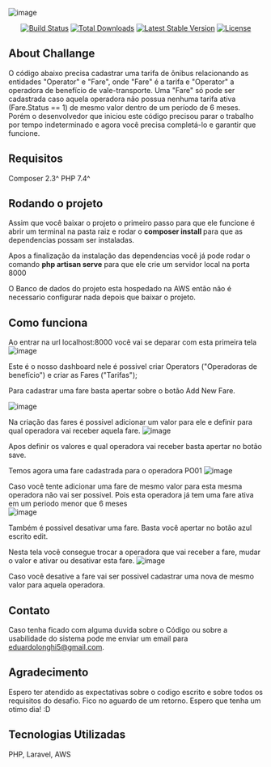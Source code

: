 ![image](https://user-images.githubusercontent.com/47927459/184676185-2e72989f-98a8-48ba-8f80-24bab2553bab.png)

<p align="center">
<a href="https://travis-ci.org/laravel/framework"><img src="https://travis-ci.org/laravel/framework.svg" alt="Build Status"></a>
<a href="https://packagist.org/packages/laravel/framework"><img src="https://img.shields.io/packagist/dt/laravel/framework" alt="Total Downloads"></a>
<a href="https://packagist.org/packages/laravel/framework"><img src="https://img.shields.io/packagist/v/laravel/framework" alt="Latest Stable Version"></a>
<a href="https://packagist.org/packages/laravel/framework"><img src="https://img.shields.io/packagist/l/laravel/framework" alt="License"></a>
</p>

## About Challange

O código abaixo precisa cadastrar uma tarifa de ônibus relacionando as entidades "Operator" e "Fare", onde "Fare" é a tarifa e "Operator" a operadora de benefício de vale-transporte. Uma "Fare" só pode ser cadastrada caso aquela operadora não possua nenhuma tarifa ativa (Fare.Status == 1) de mesmo valor dentro de um período de 6 meses. Porém o desenvolvedor que iniciou este código precisou parar o trabalho por tempo indeterminado e agora você precisa completá-lo e garantir que funcione.

## Requisitos

Composer 2.3^
PHP 7.4^

## Rodando o projeto

Assim que você baixar o projeto o primeiro passo para que ele funcione é abrir um terminal na pasta raiz e rodar o <b> composer install </b> para que as dependencias possam ser instaladas.

Apos a finalização da instalação das dependencias você já pode rodar o comando <b>php artisan serve</b> para que ele crie um servidor local na porta 8000

O Banco de dados do projeto esta hospedado na AWS então não é necessario configurar nada depois que baixar o projeto.

## Como funciona

Ao entrar na url localhost:8000 você vai se deparar com esta primeira tela
![image](https://user-images.githubusercontent.com/47927459/184673939-1e365c36-9c0d-4ff4-aea2-349aeded68b3.png)

Este é o nosso dashboard nele é possivel criar Operators ("Operadoras de benefício") e criar as Fares ("Tarifas");

Para cadastrar uma fare basta apertar sobre o botão Add New Fare.

![image](https://user-images.githubusercontent.com/47927459/184674320-ed6baf6a-af7c-4554-ac9b-78b6727cf297.png)

Na criação das fares é possivel adicionar um valor para ele e definir para qual operadora vai receber aquela fare.
![image](https://user-images.githubusercontent.com/47927459/184674440-00f32e7d-b41a-4278-9900-a097ac37c4a3.png)

Apos definir os valores e qual operadora vai receber basta apertar no botão save.

Temos agora uma fare cadastrada para o operadora PO01
![image](https://user-images.githubusercontent.com/47927459/184674623-4f5d5ee4-fc35-49b0-812d-a10eedae36e8.png)

Caso você tente adicionar uma fare de mesmo valor para esta mesma operadora não vai ser possivel. Pois esta operadora já tem uma fare ativa em um periodo menor que 6 meses <br>
![image](https://user-images.githubusercontent.com/47927459/184674875-1ca2a39b-610c-43c8-9f4b-d6bf81e07487.png)

Também é possivel desativar uma fare. Basta você apertar no botão azul escrito edit.

Nesta tela você consegue trocar a operadora que vai receber a fare, mudar o valor e ativar ou desativar esta fare.
![image](https://user-images.githubusercontent.com/47927459/184675268-233a9055-918c-4f52-a97d-3c81ef1a7c86.png)

Caso você desative a fare vai ser possivel cadastrar uma nova de mesmo valor para aquela operadora.

## Contato
 Caso tenha ficado com alguma duvida sobre o Código ou sobre a usabilidade do sistema pode me enviar um email para eduardolonghi5@gmail.com.

## Agradecimento
 Espero ter atendido as expectativas sobre o codigo escrito e sobre todos os requisitos do desafio.
 Fico no aguardo de um retorno.
 Espero que tenha um otimo dia! :D
 
## Tecnologias Utilizadas

PHP, Laravel, AWS

